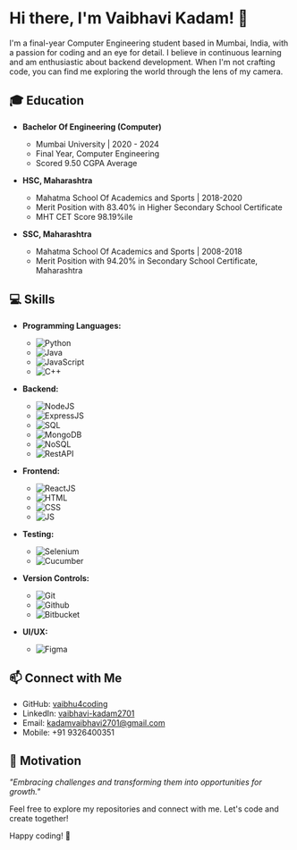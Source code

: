 # Hi there, I'm Vaibhavi Kadam! 👋

I'm a final-year Computer Engineering student based in Mumbai, India, with a passion for coding and an eye for detail. I believe in continuous learning and am enthusiastic about backend development. When I'm not crafting code, you can find me exploring the world through the lens of my camera.

## 🎓 Education

- **Bachelor Of Engineering (Computer)**
  - Mumbai University | 2020 - 2024
  - Final Year, Computer Engineering
  - Scored 9.50 CGPA Average

- **HSC, Maharashtra**
  - Mahatma School Of Academics and Sports | 2018-2020
  - Merit Position with 83.40% in Higher Secondary School Certificate
  - MHT CET Score 98.19%ile

- **SSC, Maharashtra**
  - Mahatma School Of Academics and Sports | 2008-2018
  - Merit Position with 94.20% in Secondary School Certificate, Maharashtra

## 💻 Skills

- **Programming Languages:**
  - ![Python](https://img.shields.io/badge/-Python-blue?style=flat&logo=python&logoColor=white)
  - ![Java](https://img.shields.io/badge/-Java-orange?style=flat&logo=java&logoColor=white)
  - ![JavaScript](https://img.shields.io/badge/-JavaScript-yellow?style=flat&logo=javascript&logoColor=white)
  - ![C++](https://img.shields.io/badge/-C++-blueviolet?style=flat&logo=c%2B%2B&logoColor=white)

- **Backend:**
  - ![NodeJS](https://img.shields.io/badge/-NodeJS-green?style=flat&logo=node.js&logoColor=white)
  - ![ExpressJS](https://img.shields.io/badge/-ExpressJS-lightgrey?style=flat&logo=express&logoColor=white)
  - ![SQL](https://img.shields.io/badge/-SQL-blue?style=flat&logo=sql&logoColor=white)
  - ![MongoDB](https://img.shields.io/badge/-MongoDB-success?style=flat&logo=mongodb&logoColor=white)
  - ![NoSQL](https://img.shields.io/badge/-NoSQL-yellowgreen?style=flat)
  - ![RestAPI](https://img.shields.io/badge/-RestAPI-darkgreen?style=flat)

- **Frontend:**
  - ![ReactJS](https://img.shields.io/badge/-ReactJS-blue?style=flat&logo=react&logoColor=white)
  - ![HTML](https://img.shields.io/badge/-HTML-orange?style=flat&logo=html5&logoColor=white)
  - ![CSS](https://img.shields.io/badge/-CSS-blueviolet?style=flat&logo=css3&logoColor=white)
  - ![JS](https://img.shields.io/badge/-JS-yellow?style=flat&logo=javascript&logoColor=white)

- **Testing:**
  - ![Selenium](https://img.shields.io/badge/-Selenium-success?style=flat&logo=selenium&logoColor=white)
  - ![Cucumber](https://img.shields.io/badge/-Cucumber-darkgreen?style=flat)

- **Version Controls:**
  - ![Git](https://img.shields.io/badge/-Git-orange?style=flat&logo=git&logoColor=white)
  - ![Github](https://img.shields.io/badge/-Github-brightgreen?style=flat&logo=github&logoColor=white)
  - ![Bitbucket](https://img.shields.io/badge/-Bitbucket-darkblue?style=flat&logo=bitbucket&logoColor=white)

- **UI/UX:**
  - ![Figma](https://img.shields.io/badge/-Figma-purple?style=flat&logo=figma&logoColor=white)

## 📫 Connect with Me

- GitHub: [vaibhu4coding](https://github.com/vaibhu4coding)
- LinkedIn: [vaibhavi-kadam2701](https://www.linkedin.com/in/vaibhavi-kadam2701/)
- Email: kadamvaibhavi2701@gmail.com
- Mobile: +91 9326400351

## 🌟 Motivation

*"Embracing challenges and transforming them into opportunities for growth."*

Feel free to explore my repositories and connect with me. Let's code and create together!

Happy coding! 🚀

